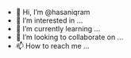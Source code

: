- 👋 Hi, I’m @hasaniqram
- 👀 I’m interested in ...
- 🌱 I’m currently learning ...
- 💞️ I’m looking to collaborate on ...
- 📫 How to reach me ...

<!---
hasaniqram/hasaniqram is a ✨ special ✨ repository because its `README.md` (this file) appears on your GitHub profile.
You can click the Preview link to take a look at your changes.
--->

